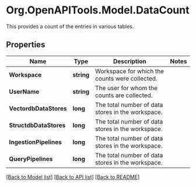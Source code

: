 # Org.OpenAPITools.Model.DataCount
This provides a count of the entries in various tables.

## Properties

Name | Type | Description | Notes
------------ | ------------- | ------------- | -------------
**Workspace** | **string** | Workspace for which the counts were collected. | 
**UserName** | **string** | The user for whom the counts are collected. | 
**VectordbDataStores** | **long** | The total number of data stores in the workspace. | 
**StructdbDataStores** | **long** | The total number of data stores in the workspace. | 
**IngestionPipelines** | **long** | The total number of data stores in the workspace. | 
**QueryPipelines** | **long** | The total number of data stores in the workspace. | 

[[Back to Model list]](../README.md#documentation-for-models) [[Back to API list]](../README.md#documentation-for-api-endpoints) [[Back to README]](../README.md)

